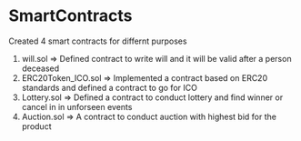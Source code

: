 # SmartContracts
Created 4 smart contracts for differnt purposes
1. will.sol => Defined contract to write will and it will be valid after a person deceased
2. ERC20Token_ICO.sol => Implemented a contract based on ERC20 standards and defined a contract to go for ICO
3. Lottery.sol => Defined a contract to conduct lottery and find winner or cancel in in unforseen events
4. Auction.sol => A contract to conduct auction with highest bid for the product
